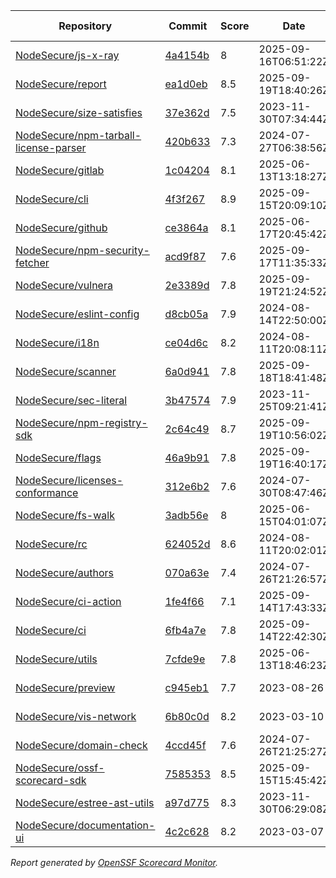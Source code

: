 <!-- OPENSSF-SCORECARD-MONITOR:START -->

| Repository | Commit | Score | Date | Score Delta | Report | StepSecurity |
| -- | -- | -- | -- | -- | -- | -- |
| [NodeSecure/js-x-ray](https://github.com/NodeSecure/js-x-ray) | [4a4154b](https://github.com/NodeSecure/js-x-ray/commit/4a4154bc96ad7d01981e34b0617430303c54754d) | 8 | 2025-09-16T06:51:22Z | 0 / [Details](https://ossf.github.io/scorecard-visualizer/#/projects/github.com/NodeSecure/js-x-ray/compare/02a2d05b22be7cb38916c72bba7323bc77f3ff66/4a4154bc96ad7d01981e34b0617430303c54754d) | [View](https://ossf.github.io/scorecard-visualizer/#/projects/github.com/NodeSecure/js-x-ray/commit/4a4154bc96ad7d01981e34b0617430303c54754d) | [Fix it](https://app.stepsecurity.io/securerepo?repo=NodeSecure/js-x-ray) |
| [NodeSecure/report](https://github.com/NodeSecure/report) | [ea1d0eb](https://github.com/NodeSecure/report/commit/ea1d0eb386d91eff1676785eef96ae955021a60a) | 8.5 | 2025-09-19T18:40:26Z | 0 / [Details](https://ossf.github.io/scorecard-visualizer/#/projects/github.com/NodeSecure/report/compare/29390a393786cd2f633ef096216aae2fc242e63b/ea1d0eb386d91eff1676785eef96ae955021a60a) | [View](https://ossf.github.io/scorecard-visualizer/#/projects/github.com/NodeSecure/report/commit/ea1d0eb386d91eff1676785eef96ae955021a60a) | [Fix it](https://app.stepsecurity.io/securerepo?repo=NodeSecure/report) |
| [NodeSecure/size-satisfies](https://github.com/NodeSecure/size-satisfies) | [37e362d](https://github.com/NodeSecure/size-satisfies/commit/37e362d756ea07662ee8052320a7d4ec1c097cad) | 7.5 | 2023-11-30T07:34:44Z | 0 / [Details](https://ossf.github.io/scorecard-visualizer/#/projects/github.com/NodeSecure/size-satisfies/compare/37e362d756ea07662ee8052320a7d4ec1c097cad/37e362d756ea07662ee8052320a7d4ec1c097cad) | [View](https://ossf.github.io/scorecard-visualizer/#/projects/github.com/NodeSecure/size-satisfies/commit/37e362d756ea07662ee8052320a7d4ec1c097cad) | [Fix it](https://app.stepsecurity.io/securerepo?repo=NodeSecure/size-satisfies) |
| [NodeSecure/npm-tarball-license-parser](https://github.com/NodeSecure/npm-tarball-license-parser) | [420b633](https://github.com/NodeSecure/npm-tarball-license-parser/commit/420b6331a6f3c07c5f20bb8f58d3394b88007c54) | 7.3 | 2024-07-27T06:38:56Z | 0 / [Details](https://ossf.github.io/scorecard-visualizer/#/projects/github.com/NodeSecure/npm-tarball-license-parser/compare/420b6331a6f3c07c5f20bb8f58d3394b88007c54/420b6331a6f3c07c5f20bb8f58d3394b88007c54) | [View](https://ossf.github.io/scorecard-visualizer/#/projects/github.com/NodeSecure/npm-tarball-license-parser/commit/420b6331a6f3c07c5f20bb8f58d3394b88007c54) | [Fix it](https://app.stepsecurity.io/securerepo?repo=NodeSecure/npm-tarball-license-parser) |
| [NodeSecure/gitlab](https://github.com/NodeSecure/gitlab) | [1c04204](https://github.com/NodeSecure/gitlab/commit/1c04204ae41b3f598a36aeed7301e24f3d328d73) | 8.1 | 2025-06-13T13:18:27Z | 0 / [Details](https://ossf.github.io/scorecard-visualizer/#/projects/github.com/NodeSecure/gitlab/compare/1c04204ae41b3f598a36aeed7301e24f3d328d73/1c04204ae41b3f598a36aeed7301e24f3d328d73) | [View](https://ossf.github.io/scorecard-visualizer/#/projects/github.com/NodeSecure/gitlab/commit/1c04204ae41b3f598a36aeed7301e24f3d328d73) | [Fix it](https://app.stepsecurity.io/securerepo?repo=NodeSecure/gitlab) |
| [NodeSecure/cli](https://github.com/NodeSecure/cli) | [4f3f267](https://github.com/NodeSecure/cli/commit/4f3f2672f65cbaebf37e52b453a91b49c7df289f) | 8.9 | 2025-09-15T20:09:10Z | 0 / [Details](https://ossf.github.io/scorecard-visualizer/#/projects/github.com/NodeSecure/cli/compare/9a47a81213f7077d9c0ae6f12eaf7b268c590bbc/4f3f2672f65cbaebf37e52b453a91b49c7df289f) | [View](https://ossf.github.io/scorecard-visualizer/#/projects/github.com/NodeSecure/cli/commit/4f3f2672f65cbaebf37e52b453a91b49c7df289f) | [Fix it](https://app.stepsecurity.io/securerepo?repo=NodeSecure/cli) |
| [NodeSecure/github](https://github.com/NodeSecure/github) | [ce3864a](https://github.com/NodeSecure/github/commit/ce3864aba26b1324526a581423ff6413a9d93e93) | 8.1 | 2025-06-17T20:45:42Z | 0 / [Details](https://ossf.github.io/scorecard-visualizer/#/projects/github.com/NodeSecure/github/compare/ce3864aba26b1324526a581423ff6413a9d93e93/ce3864aba26b1324526a581423ff6413a9d93e93) | [View](https://ossf.github.io/scorecard-visualizer/#/projects/github.com/NodeSecure/github/commit/ce3864aba26b1324526a581423ff6413a9d93e93) | [Fix it](https://app.stepsecurity.io/securerepo?repo=NodeSecure/github) |
| [NodeSecure/npm-security-fetcher](https://github.com/NodeSecure/npm-security-fetcher) | [acd9f87](https://github.com/NodeSecure/npm-security-fetcher/commit/acd9f871d8c5b4138043db744c532532f4eca599) | 7.6 | 2025-09-17T11:35:33Z | -0.4 / [Details](https://ossf.github.io/scorecard-visualizer/#/projects/github.com/NodeSecure/npm-security-fetcher/compare/acd9f871d8c5b4138043db744c532532f4eca599/acd9f871d8c5b4138043db744c532532f4eca599) | [View](https://ossf.github.io/scorecard-visualizer/#/projects/github.com/NodeSecure/npm-security-fetcher/commit/acd9f871d8c5b4138043db744c532532f4eca599) | [Fix it](https://app.stepsecurity.io/securerepo?repo=NodeSecure/npm-security-fetcher) |
| [NodeSecure/vulnera](https://github.com/NodeSecure/vulnera) | [2e3389d](https://github.com/NodeSecure/vulnera/commit/2e3389d6dc387adc589055b8186dc5ca7a997d86) | 7.8 | 2025-09-19T21:24:52Z | -0.1 / [Details](https://ossf.github.io/scorecard-visualizer/#/projects/github.com/NodeSecure/vulnera/compare/2e3389d6dc387adc589055b8186dc5ca7a997d86/2e3389d6dc387adc589055b8186dc5ca7a997d86) | [View](https://ossf.github.io/scorecard-visualizer/#/projects/github.com/NodeSecure/vulnera/commit/2e3389d6dc387adc589055b8186dc5ca7a997d86) | [Fix it](https://app.stepsecurity.io/securerepo?repo=NodeSecure/vulnera) |
| [NodeSecure/eslint-config](https://github.com/NodeSecure/eslint-config) | [d8cb05a](https://github.com/NodeSecure/eslint-config/commit/d8cb05aad74fa6cdff4daa82aab30d1f1a196891) | 7.9 | 2024-08-14T22:50:00Z | 0 / [Details](https://ossf.github.io/scorecard-visualizer/#/projects/github.com/NodeSecure/eslint-config/compare/d8cb05aad74fa6cdff4daa82aab30d1f1a196891/d8cb05aad74fa6cdff4daa82aab30d1f1a196891) | [View](https://ossf.github.io/scorecard-visualizer/#/projects/github.com/NodeSecure/eslint-config/commit/d8cb05aad74fa6cdff4daa82aab30d1f1a196891) | [Fix it](https://app.stepsecurity.io/securerepo?repo=NodeSecure/eslint-config) |
| [NodeSecure/i18n](https://github.com/NodeSecure/i18n) | [ce04d6c](https://github.com/NodeSecure/i18n/commit/ce04d6cb61ef6cbec3be87a29323fa4d1ea81eb3) | 8.2 | 2024-08-11T20:08:11Z | 0 / [Details](https://ossf.github.io/scorecard-visualizer/#/projects/github.com/NodeSecure/i18n/compare/ce04d6cb61ef6cbec3be87a29323fa4d1ea81eb3/ce04d6cb61ef6cbec3be87a29323fa4d1ea81eb3) | [View](https://ossf.github.io/scorecard-visualizer/#/projects/github.com/NodeSecure/i18n/commit/ce04d6cb61ef6cbec3be87a29323fa4d1ea81eb3) | [Fix it](https://app.stepsecurity.io/securerepo?repo=NodeSecure/i18n) |
| [NodeSecure/scanner](https://github.com/NodeSecure/scanner) | [6a0d941](https://github.com/NodeSecure/scanner/commit/6a0d94158df5ca5ba4d12fac068b4cc3a0d90b17) | 7.8 | 2025-09-18T18:41:48Z | 0 / [Details](https://ossf.github.io/scorecard-visualizer/#/projects/github.com/NodeSecure/scanner/compare/645ce5454d6de78d6b04c10b9e9ed9455b273d54/6a0d94158df5ca5ba4d12fac068b4cc3a0d90b17) | [View](https://ossf.github.io/scorecard-visualizer/#/projects/github.com/NodeSecure/scanner/commit/6a0d94158df5ca5ba4d12fac068b4cc3a0d90b17) | [Fix it](https://app.stepsecurity.io/securerepo?repo=NodeSecure/scanner) |
| [NodeSecure/sec-literal](https://github.com/NodeSecure/sec-literal) | [3b47574](https://github.com/NodeSecure/sec-literal/commit/3b475747f5c3891946c40d9ad4e8096500e1a206) | 7.9 | 2023-11-25T09:21:41Z | 0 / [Details](https://ossf.github.io/scorecard-visualizer/#/projects/github.com/NodeSecure/sec-literal/compare/3b475747f5c3891946c40d9ad4e8096500e1a206/3b475747f5c3891946c40d9ad4e8096500e1a206) | [View](https://ossf.github.io/scorecard-visualizer/#/projects/github.com/NodeSecure/sec-literal/commit/3b475747f5c3891946c40d9ad4e8096500e1a206) | [Fix it](https://app.stepsecurity.io/securerepo?repo=NodeSecure/sec-literal) |
| [NodeSecure/npm-registry-sdk](https://github.com/NodeSecure/npm-registry-sdk) | [2c64c49](https://github.com/NodeSecure/npm-registry-sdk/commit/2c64c4964f030713e6e84407dd24ff64150f120d) | 8.7 | 2025-09-19T10:56:02Z | 0.2 / [Details](https://ossf.github.io/scorecard-visualizer/#/projects/github.com/NodeSecure/npm-registry-sdk/compare/0411750f7a47bab98b3373aec7eb6d26c056d41e/2c64c4964f030713e6e84407dd24ff64150f120d) | [View](https://ossf.github.io/scorecard-visualizer/#/projects/github.com/NodeSecure/npm-registry-sdk/commit/2c64c4964f030713e6e84407dd24ff64150f120d) | [Fix it](https://app.stepsecurity.io/securerepo?repo=NodeSecure/npm-registry-sdk) |
| [NodeSecure/flags](https://github.com/NodeSecure/flags) | [46a9b91](https://github.com/NodeSecure/flags/commit/46a9b9147400ef98c26d3fff10b597782257d7ae) | 7.8 | 2025-09-19T16:40:17Z | -0.1 / [Details](https://ossf.github.io/scorecard-visualizer/#/projects/github.com/NodeSecure/flags/compare/2a3ed29f3e587e74cb2f8e47a2f5d9efbcfeb2cb/46a9b9147400ef98c26d3fff10b597782257d7ae) | [View](https://ossf.github.io/scorecard-visualizer/#/projects/github.com/NodeSecure/flags/commit/46a9b9147400ef98c26d3fff10b597782257d7ae) | [Fix it](https://app.stepsecurity.io/securerepo?repo=NodeSecure/flags) |
| [NodeSecure/licenses-conformance](https://github.com/NodeSecure/licenses-conformance) | [312e6b2](https://github.com/NodeSecure/licenses-conformance/commit/312e6b29f729dda7ac6d16a056d0f5c4bc8c1361) | 7.6 | 2024-07-30T08:47:46Z | 0 / [Details](https://ossf.github.io/scorecard-visualizer/#/projects/github.com/NodeSecure/licenses-conformance/compare/3f14f46ea080f622525c6f685abdab3f3f164813/312e6b29f729dda7ac6d16a056d0f5c4bc8c1361) | [View](https://ossf.github.io/scorecard-visualizer/#/projects/github.com/NodeSecure/licenses-conformance/commit/312e6b29f729dda7ac6d16a056d0f5c4bc8c1361) | [Fix it](https://app.stepsecurity.io/securerepo?repo=NodeSecure/licenses-conformance) |
| [NodeSecure/fs-walk](https://github.com/NodeSecure/fs-walk) | [3adb56e](https://github.com/NodeSecure/fs-walk/commit/3adb56e31ef2cc1cfa7f29cbfadb08d5f61e3761) | 8 | 2025-06-15T04:01:07Z | 0 / [Details](https://ossf.github.io/scorecard-visualizer/#/projects/github.com/NodeSecure/fs-walk/compare/3adb56e31ef2cc1cfa7f29cbfadb08d5f61e3761/3adb56e31ef2cc1cfa7f29cbfadb08d5f61e3761) | [View](https://ossf.github.io/scorecard-visualizer/#/projects/github.com/NodeSecure/fs-walk/commit/3adb56e31ef2cc1cfa7f29cbfadb08d5f61e3761) | [Fix it](https://app.stepsecurity.io/securerepo?repo=NodeSecure/fs-walk) |
| [NodeSecure/rc](https://github.com/NodeSecure/rc) | [624052d](https://github.com/NodeSecure/rc/commit/624052d6073531f08d0e41fe2fd8553af49cb15e) | 8.6 | 2024-08-11T20:02:01Z | 0 / [Details](https://ossf.github.io/scorecard-visualizer/#/projects/github.com/NodeSecure/rc/compare/e16f5913d001f39eec5cc6c75514a03532b6d4c7/624052d6073531f08d0e41fe2fd8553af49cb15e) | [View](https://ossf.github.io/scorecard-visualizer/#/projects/github.com/NodeSecure/rc/commit/624052d6073531f08d0e41fe2fd8553af49cb15e) | [Fix it](https://app.stepsecurity.io/securerepo?repo=NodeSecure/rc) |
| [NodeSecure/authors](https://github.com/NodeSecure/authors) | [070a63e](https://github.com/NodeSecure/authors/commit/070a63e3fab151f9d38a2c13e76cfa69c01b1bf3) | 7.4 | 2024-07-26T21:26:57Z | 0 / [Details](https://ossf.github.io/scorecard-visualizer/#/projects/github.com/NodeSecure/authors/compare/070a63e3fab151f9d38a2c13e76cfa69c01b1bf3/070a63e3fab151f9d38a2c13e76cfa69c01b1bf3) | [View](https://ossf.github.io/scorecard-visualizer/#/projects/github.com/NodeSecure/authors/commit/070a63e3fab151f9d38a2c13e76cfa69c01b1bf3) | [Fix it](https://app.stepsecurity.io/securerepo?repo=NodeSecure/authors) |
| [NodeSecure/ci-action](https://github.com/NodeSecure/ci-action) | [1fe4f66](https://github.com/NodeSecure/ci-action/commit/1fe4f665b76ef740e76857465795d02302287bda) | 7.1 | 2025-09-14T17:43:33Z | 0 / [Details](https://ossf.github.io/scorecard-visualizer/#/projects/github.com/NodeSecure/ci-action/compare/1fe4f665b76ef740e76857465795d02302287bda/1fe4f665b76ef740e76857465795d02302287bda) | [View](https://ossf.github.io/scorecard-visualizer/#/projects/github.com/NodeSecure/ci-action/commit/1fe4f665b76ef740e76857465795d02302287bda) | [Fix it](https://app.stepsecurity.io/securerepo?repo=NodeSecure/ci-action) |
| [NodeSecure/ci](https://github.com/NodeSecure/ci) | [6fb4a7e](https://github.com/NodeSecure/ci/commit/6fb4a7ecc730a94d547ad565022685b9642c3132) | 7.8 | 2025-09-14T22:42:30Z | 0 / [Details](https://ossf.github.io/scorecard-visualizer/#/projects/github.com/NodeSecure/ci/compare/6fb4a7ecc730a94d547ad565022685b9642c3132/6fb4a7ecc730a94d547ad565022685b9642c3132) | [View](https://ossf.github.io/scorecard-visualizer/#/projects/github.com/NodeSecure/ci/commit/6fb4a7ecc730a94d547ad565022685b9642c3132) | [Fix it](https://app.stepsecurity.io/securerepo?repo=NodeSecure/ci) |
| [NodeSecure/utils](https://github.com/NodeSecure/utils) | [7cfde9e](https://github.com/NodeSecure/utils/commit/7cfde9e2c13b6e3fe09647cb09e79adab01c3564) | 7.8 | 2025-06-13T18:46:23Z | 0 / [Details](https://ossf.github.io/scorecard-visualizer/#/projects/github.com/NodeSecure/utils/compare/7cfde9e2c13b6e3fe09647cb09e79adab01c3564/7cfde9e2c13b6e3fe09647cb09e79adab01c3564) | [View](https://ossf.github.io/scorecard-visualizer/#/projects/github.com/NodeSecure/utils/commit/7cfde9e2c13b6e3fe09647cb09e79adab01c3564) | [Fix it](https://app.stepsecurity.io/securerepo?repo=NodeSecure/utils) |
| [NodeSecure/preview](https://github.com/NodeSecure/preview) | [c945eb1](https://github.com/NodeSecure/preview/commit/c945eb1a0af71512061b7be8314ee38a939cd524) | 7.7 | 2023-08-26 | 0 / [Details](https://ossf.github.io/scorecard-visualizer/#/projects/github.com/NodeSecure/preview/compare/c945eb1a0af71512061b7be8314ee38a939cd524/c945eb1a0af71512061b7be8314ee38a939cd524) | [View](https://ossf.github.io/scorecard-visualizer/#/projects/github.com/NodeSecure/preview/commit/c945eb1a0af71512061b7be8314ee38a939cd524) | [Fix it](https://app.stepsecurity.io/securerepo?repo=NodeSecure/preview) |
| [NodeSecure/vis-network](https://github.com/NodeSecure/vis-network) | [6b80c0d](https://github.com/NodeSecure/vis-network/commit/6b80c0db98cd2d08be6de39fb5c97298376a86c0) | 8.2 | 2023-03-10 | 0 / [Details](https://ossf.github.io/scorecard-visualizer/#/projects/github.com/NodeSecure/vis-network/compare/6b80c0db98cd2d08be6de39fb5c97298376a86c0/6b80c0db98cd2d08be6de39fb5c97298376a86c0) | [View](https://ossf.github.io/scorecard-visualizer/#/projects/github.com/NodeSecure/vis-network/commit/6b80c0db98cd2d08be6de39fb5c97298376a86c0) | [Fix it](https://app.stepsecurity.io/securerepo?repo=NodeSecure/vis-network) |
| [NodeSecure/domain-check](https://github.com/NodeSecure/domain-check) | [4ccd45f](https://github.com/NodeSecure/domain-check/commit/4ccd45f37ad37a6078211683f4dacacd2bbbe489) | 7.6 | 2024-07-26T21:25:27Z | 0 / [Details](https://ossf.github.io/scorecard-visualizer/#/projects/github.com/NodeSecure/domain-check/compare/4ccd45f37ad37a6078211683f4dacacd2bbbe489/4ccd45f37ad37a6078211683f4dacacd2bbbe489) | [View](https://ossf.github.io/scorecard-visualizer/#/projects/github.com/NodeSecure/domain-check/commit/4ccd45f37ad37a6078211683f4dacacd2bbbe489) | [Fix it](https://app.stepsecurity.io/securerepo?repo=NodeSecure/domain-check) |
| [NodeSecure/ossf-scorecard-sdk](https://github.com/NodeSecure/ossf-scorecard-sdk) | [7585353](https://github.com/NodeSecure/ossf-scorecard-sdk/commit/75853538401901edfd0cecb423fd13cc4a70e49f) | 8.5 | 2025-09-15T15:45:42Z | -0.1 / [Details](https://ossf.github.io/scorecard-visualizer/#/projects/github.com/NodeSecure/ossf-scorecard-sdk/compare/75853538401901edfd0cecb423fd13cc4a70e49f/75853538401901edfd0cecb423fd13cc4a70e49f) | [View](https://ossf.github.io/scorecard-visualizer/#/projects/github.com/NodeSecure/ossf-scorecard-sdk/commit/75853538401901edfd0cecb423fd13cc4a70e49f) | [Fix it](https://app.stepsecurity.io/securerepo?repo=NodeSecure/ossf-scorecard-sdk) |
| [NodeSecure/estree-ast-utils](https://github.com/NodeSecure/estree-ast-utils) | [a97d775](https://github.com/NodeSecure/estree-ast-utils/commit/a97d775ec2a12e1c8f8b22e5177c55ad5ec157cb) | 8.3 | 2023-11-30T06:29:08Z | 0 / [Details](https://ossf.github.io/scorecard-visualizer/#/projects/github.com/NodeSecure/estree-ast-utils/compare/a97d775ec2a12e1c8f8b22e5177c55ad5ec157cb/a97d775ec2a12e1c8f8b22e5177c55ad5ec157cb) | [View](https://ossf.github.io/scorecard-visualizer/#/projects/github.com/NodeSecure/estree-ast-utils/commit/a97d775ec2a12e1c8f8b22e5177c55ad5ec157cb) | [Fix it](https://app.stepsecurity.io/securerepo?repo=NodeSecure/estree-ast-utils) |
| [NodeSecure/documentation-ui](https://github.com/NodeSecure/documentation-ui) | [4c2c628](https://github.com/NodeSecure/documentation-ui/commit/4c2c62809956190a0cf9583442271546ee4f331c) | 8.2 | 2023-03-07 | 0 / [Details](https://ossf.github.io/scorecard-visualizer/#/projects/github.com/NodeSecure/documentation-ui/compare/4c2c62809956190a0cf9583442271546ee4f331c/4c2c62809956190a0cf9583442271546ee4f331c) | [View](https://ossf.github.io/scorecard-visualizer/#/projects/github.com/NodeSecure/documentation-ui/commit/4c2c62809956190a0cf9583442271546ee4f331c) | [Fix it](https://app.stepsecurity.io/securerepo?repo=NodeSecure/documentation-ui) |

_Report generated by [OpenSSF Scorecard Monitor](https://github.com/ossf/scorecard-monitor)._

<!-- OPENSSF-SCORECARD-MONITOR:END -->